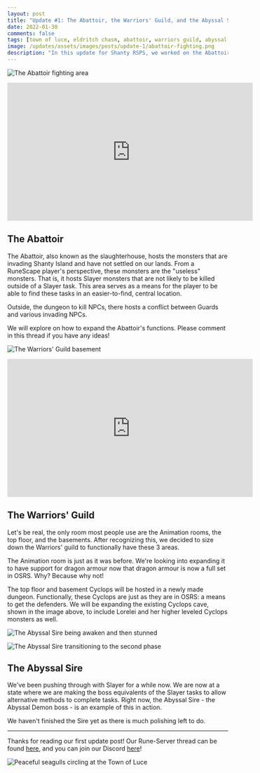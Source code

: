 ```yaml
---
layout: post
title: "Update #1: The Abattoir, the Warriors' Guild, and the Abyssal Sire"
date: 2022-01-30
comments: false
tags: [town of luce, eldritch chasm, abattoir, warriors guild, abyssal sire, slayer]
image: /updates/assets/images/posts/update-1/abattoir-fighting.png
description: "In this update for Shanty RSPS, we worked on the Abattoir, the Warriors' Guild, and the Abyssal Sire."
---
```


![The Abattoir fighting area](/updates/assets/images/posts/update-1/abattoir-fighting.png)

<iframe width="560" height="315" src="https://youtu.be/qM0yOiMz1aU" frameborder="0" allowfullscreen></iframe>

## The Abattoir

The Abattoir, also known as the slaughterhouse, hosts the monsters that are invading Shanty Island and have not settled on our lands. From a RuneScape player's perspective, these monsters are the "useless" monsters. That is, it hosts Slayer monsters that are not likely to be killed outside of a Slayer task. This area serves as a means for the player to be able to find these tasks in an easier-to-find, central location.

Outside, the dungeon to kill NPCs, there hosts a conflict between Guards and various invading NPCs.

We will explore on how to expand the Abattoir's functions. Please comment in this thread if you have any ideas!

<!-- more -->

![The Warriors' Guild basement](/updates/assets/images/posts/update-1/warriors-guild-basement.png)

<iframe width="560" height="315" src="https://youtu.be/3d28qKDivzE" frameborder="0" allowfullscreen></iframe>

## The Warriors' Guild

Let's be real, the only room most people use are the Animation rooms, the top floor, and the basements. After recognizing this, we decided to size down the Warriors' guild to functionally have these 3 areas.

The Animation room is just as it was before. We're looking into expanding it to have support for dragon armour now that dragon armour is now a full set in OSRS. Why? Because why not!

The top floor and basement Cyclops will be hosted in a newly made dungeon. Functionally, these Cyclops are just as they are in OSRS: a means to get the defenders. We will be expanding the existing Cyclops cave, shown in the image above, to include Lorelei and her higher leveled Cyclops monsters as well.

![The Abyssal Sire being awaken and then stunned](/updates/assets/images/posts/update-1/abyssal-sire-stunning.gif)

![The Abyssal Sire transitioning to the second phase](/updates/assets/images/posts/update-1/abyssal-sire-phase-2-start.gif)

## The Abyssal Sire

We've been pushing through with Slayer for a while now. We are now at a state where we are making the boss equivalents of the Slayer tasks to allow alternative methods to complete tasks. Right now, the Abyssal Sire - the Abyssal Demon boss - is an example of this in action.

We haven't finished the Sire yet as there is much polishing left to do.

___

Thanks for reading our first update post! Our Rune-Server thread can be found [here][rune-server], and you can join our Discord [here][discord]!

![Peaceful seagulls circling at the Town of Luce](/updates/assets/images/posts/update-1/seagulls.gif)

[rune-server]: https://www.rune-server.ee/runescape-development/rs2-server/projects/701423-shanty.html#post5763317 "Shanty RSPS - Rune-Server"
[discord]: http://seashanty2.com/ "Shanty RSPS Discord"
